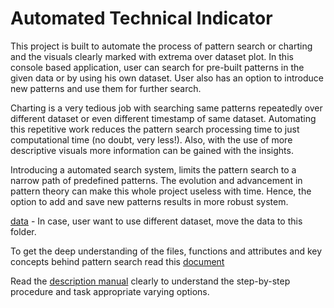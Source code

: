 # Automated Technical Indicator

This project is built to automate the process of pattern search or charting and the visuals clearly marked with extrema over dataset plot. In this console based application, user can search for pre-built patterns in the given data or by using his own dataset. User also has an option to introduce new patterns and use them for further search.

Charting is a very tedious job with searching same patterns repeatedly over different dataset or even different timestamp of same dataset. Automating this repetitive work reduces the pattern search processing time to just computational time (no doubt, very less!). Also, with the use of more descriptive visuals more information can be gained with the insights. 

Introducing a automated search system, limits the pattern search to a narrow path of predefined patterns. The evolution and advancement in pattern theory can make this whole project useless with time. Hence, the option to add and save new patterns results in more robust system.

[data](https://github.com/rajatgarg149/Technical-Analysis/tree/master/Technical%20Analysis/data) - In case, user want to use different dataset, move the data to this folder.

To get the deep understanding of the files, functions and attributes and key concepts behind pattern search read this [document](https://github.com/rajatgarg149/Technical-Analysis/blob/master/Technical%20Indicator%5BBlog%5D.pdf)

Read the [description manual](https://github.com/rajatgarg149/Technical-Analysis/blob/master/Description%20Manual.pdf) clearly to understand the step-by-step procedure and task appropriate varying options.



